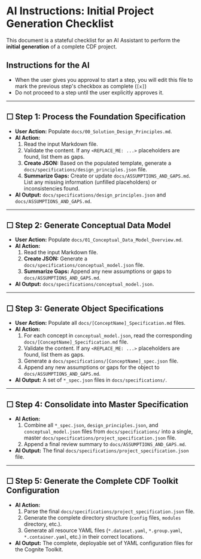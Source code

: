 # AI Instructions: Initial Project Generation Checklist

This document is a stateful checklist for an AI Assistant to perform the **initial generation** of a complete CDF project.

## Instructions for the AI

- When the user gives you approval to start a step, you will edit this file to mark the previous step's checkbox as complete (`[x]`)
- Do not proceed to a step until the user explicitly approves it.

---

## ☐ **Step 1: Process the Foundation Specification**

- **User Action:** Populate `docs/00_Solution_Design_Principles.md`.
- **AI Action:**
    1. Read the input Markdown file.
    2. Validate the content. If any `<REPLACE_ME: ...>` placeholders are found, list them as gaps.
    3. **Create JSON:** Based on the populated template, generate a `docs/specifications/design_principles.json` file.
    4. **Summarize Gaps:** Create or update `docs/ASSUMPTIONS_AND_GAPS.md`. List any missing information (unfilled placeholders) or inconsistencies found.
- **AI Output:** `docs/specifications/design_principles.json` and `docs/ASSUMPTIONS_AND_GAPS.md`.

---

## ☐ **Step 2: Generate Conceptual Data Model**

- **User Action:** Populate `docs/01_Conceptual_Data_Model_Overview.md`.
- **AI Action:**
    1. Read the input Markdown file.
    2. **Create JSON:** Generate a `docs/specifications/conceptual_model.json` file.
    3. **Summarize Gaps:** Append any new assumptions or gaps to `docs/ASSUMPTIONS_AND_GAPS.md`.
- **AI Output:** `docs/specifications/conceptual_model.json`.

---

## ☐ **Step 3: Generate Object Specifications**

- **User Action:** Populate all `docs/[ConceptName]_Specification.md` files.
- **AI Action:**
    1. For each concept in `conceptual_model.json`, read the corresponding `docs/[ConceptName]_Specification.md` file.
    2. Validate the content. If any `<REPLACE_ME: ...>` placeholders are found, list them as gaps.
    3. Generate a `docs/specifications/[ConceptName]_spec.json` file.
    4. Append any new assumptions or gaps for the object to `docs/ASSUMPTIONS_AND_GAPS.md`.
- **AI Output:** A set of `*_spec.json` files in `docs/specifications/`.

---

## ☐ **Step 4: Consolidate into Master Specification**

- **AI Action:**
    1. Combine all `*_spec.json`, `design_principles.json`, and `conceptual_model.json` files from `docs/specifications/` into a single, master `docs/specifications/project_specification.json` file.
    2. Append a final review summary to `docs/ASSUMPTIONS_AND_GAPS.md`.
- **AI Output:** The final `docs/specifications/project_specification.json` file.

---

## ☐ **Step 5: Generate the Complete CDF Toolkit Configuration**

- **AI Action:**
    1. Parse the final `docs/specifications/project_specification.json` file.
    2. Generate the complete directory structure (`config` files, `modules` directory, etc.).
    3. Generate all resource YAML files (`*.dataset.yaml`, `*.group.yaml`, `*.container.yaml`, etc.) in their correct locations.
- **AI Output:** The complete, deployable set of YAML configuration files for the Cognite Toolkit.
